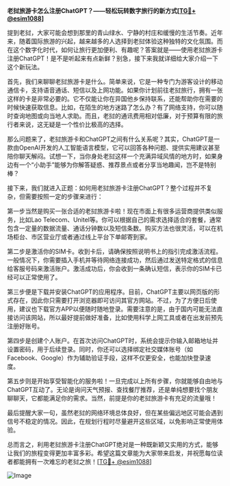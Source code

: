 **老挝旅游卡怎么注册ChatGPT？——轻松玩转数字旅行的新方式[[TG💪+ @esim1088](https://t.me/s/esim1088)]**

提到老挝，大家可能会想到那里的青山绿水、宁静的村庄和缓慢的生活节奏。近年来，随着国际旅游的兴起，越来越多的人选择到老挝体验这种独特的文化氛围。而在这个数字化时代，如何让旅行更加便利、有趣呢？答案就是——使用老挝旅游卡注册ChatGPT！是不是听起来有点新鲜？别急，接下来我就详细给大家介绍一下这个新玩法。

首先，我们来聊聊老挝旅游卡是什么。简单来说，它是一种专门为游客设计的移动通信卡，支持语音通话、短信以及上网功能。如果你计划前往老挝旅行，拥有一张这样的卡是非常必要的。它不仅能让你在异国他乡保持联系，还能帮助你在需要的时候快速获取信息。比如，在陌生的地方迷路了怎么办？有了网络支持，你可以随时查询地图或向当地人求助。而且，老挝的通讯费用相对低廉，对于预算有限的旅行者来说，这无疑是一个性价比极高的选择。

那么问题来了，老挝旅游卡和ChatGPT之间有什么关系呢？其实，ChatGPT是一款由OpenAI开发的人工智能语言模型，它可以回答各种问题、提供实用建议甚至陪你聊天解闷。试想一下，当你身处老挝这样一个充满异域风情的地方时，如果身边有一个“小助手”能够为你解答疑惑、推荐景点或者分享当地趣闻，岂不是特别棒？

接下来，我们就进入正题：如何用老挝旅游卡注册ChatGPT？整个过程并不复杂，但需要按照一定的步骤来进行：

第一步当然是购买一张合适的老挝旅游卡啦！现在市面上有很多运营商提供类似服务，比如Lao Telecom、Unitel等。你可以根据自己的需求选择适合的套餐，通常包含一定量的数据流量、通话分钟数以及短信条数。购买方法也很灵活，可以在机场柜台、市区营业厅或者通过线上平台下单邮寄到家。

第二步是激活你的SIM卡。收到卡后，请确保按照说明书上的指引完成激活流程。一般情况下，你需要插入手机并等待网络连接成功，然后通过发送特定格式的信息给客服号码来激活账户。激活成功后，你会收到一条确认短信，表示你的SIM卡已经可以正常使用了。

第三步便是下载并安装ChatGPT的应用程序。目前，ChatGPT主要以网页版的形式存在，因此你只需要打开浏览器即可访问其官方网站。不过，为了方便日后使用，建议也下载官方APP以便随时随地登录。需要注意的是，由于国内可能无法直接访问该网站，所以最好提前做好准备，比如使用科学上网工具或者在出发前预先注册好账号。

第四步是创建个人账户。在首次访问ChatGPT时，系统会提示你输入邮箱地址并设置密码，用于后续登录。同时，你还可以选择绑定社交媒体账号（如Facebook、Google）作为辅助验证手段，这样不仅更安全，也能加快登录速度。

第五步则是开始享受智能化的服务啦！一旦完成以上所有步骤，你就能够自由地与ChatGPT互动了。无论是询问天气预报、查找餐厅推荐，还是单纯想要找个朋友聊聊天，它都能满足你的需求。当然，前提是你的老挝旅游卡有充足的流量哦！

最后提醒大家一句，虽然老挝的网络环境总体良好，但在某些偏远地区可能会遇到信号不稳定的情况。因此，在规划行程时尽量避开这些区域，以免影响正常使用体验。

总而言之，利用老挝旅游卡注册ChatGPT绝对是一种既新颖又实用的方式，能够让我们的旅程变得更加丰富多彩。希望这篇文章能为大家带来启发，并祝愿每位读者都能拥有一次难忘的老挝之旅！[[TG💪+ @esim1088](https://t.me/s/esim1088)] 

![Image](https://i.postimg.cc/4NQfJmqS/Snipaste-2025-05-13-00-14-12.png)